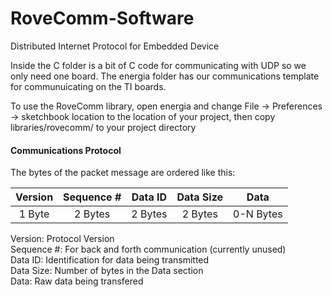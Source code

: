 # RoveComm-Software
Distributed Internet Protocol for Embedded Device 

Inside the C folder is a bit of C code for communicating with UDP so we only need one board. The energia folder has our communications template for communuicating on the TI boards.

To use the RoveComm library, open energia and change File -> Preferences -> sketchbook location to the location of your project, then copy libraries/rovecomm/ to your project directory  

#### Communications Protocol
The bytes of the packet message are ordered like this:

| Version | Sequence # | Data ID | Data Size | Data      |
|:-------:|:----------:|:-------:|:---------:|:---------:|
| 1 Byte  | 2 Bytes    | 2 Bytes | 2 Bytes   | 0-N Bytes |

Version: Protocol Version  
Sequence #: For back and forth communication (currently unused)  
Data ID: Identification for data being transmitted  
Data Size: Number of bytes in the Data section  
Data: Raw data being transfered  
